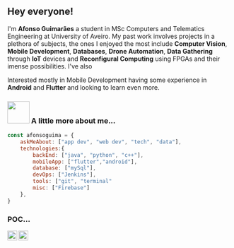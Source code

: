## Hey everyone!

I'm **Afonso Guimarães** a student in MSc Computers and Telematics Engineering at University of Aveiro. My past work involves projects in a plethora of subjects, the ones I enjoyed the most include **Computer Vision**, **Mobile Development**, **Databases**, **Drone Automation**, **Data Gathering** through **IoT** devices and **Reconfigural Computing** using FPGAs and their imense possibilities. I've also 

Interested mostly in Mobile Development having some experience in **Android** and **Flutter** and looking to learn even more. 

### <img src="https://media.giphy.com/media/VgCDAzcKvsR6OM0uWg/giphy.gif" width="50"> A little more about me...  

```javascript
const afonsoguima = {
    askMeAbout: ["app dev", "web dev", "tech", "data"],
    technologies:{
        backEnd: ["java", "python", "c++"],
        mobileApp: ["flutter","android"],
        database: ["mySql"],
        devOps: ["Jenkins"],
        tools: ["git", "terminal"
        misc: ["Firebase"]
    },
}
```

### POC...

<a href="https://www.linkedin.com/in/afonso-guima/">
  <img align="left" alt="Afonso's Linkdein" width="22px" src="https://cdn.jsdelivr.net/npm/simple-icons@v3/icons/linkedin.svg" />
</a>
<a href="https://github.com/MathSqrt2">
  <img align="left" alt="Afonso's Github" width="22px" src="https://cdn.jsdelivr.net/npm/simple-icons@v3/icons/github.svg" />
</a>
<br />

